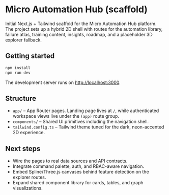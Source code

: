 # Micro Automation Hub (scaffold)

Initial Next.js + Tailwind scaffold for the Micro Automation Hub platform. The project sets up a hybrid 2D shell with routes for the automation library, failure atlas, training content, insights, roadmap, and a placeholder 3D explorer fallback.

## Getting started

```bash
npm install
npm run dev
```

The development server runs on [http://localhost:3000](http://localhost:3000).

## Structure

- `app/` – App Router pages. Landing page lives at `/`, while authenticated workspace views live under the `(app)` route group.
- `components/` – Shared UI primitives including the navigation shell.
- `tailwind.config.ts` – Tailwind theme tuned for the dark, neon-accented 2D experience.

## Next steps

- Wire the pages to real data sources and API contracts.
- Integrate command palette, auth, and RBAC-aware navigation.
- Embed Spline/Three.js canvases behind feature detection on the explorer routes.
- Expand shared component library for cards, tables, and graph visualizations.
